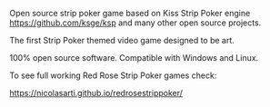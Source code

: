 Open source strip poker game based on Kiss Strip Poker engine https://github.com/ksge/ksp and many other open source projects.

The first Strip Poker themed video game designed to be art.

100% open source software. Compatible with Windows and Linux.

To see full working Red Rose Strip Poker games check:

https://nicolasarti.github.io/redrosestrippoker/
